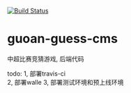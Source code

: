 [![Build Status](https://travis-ci.org/uiiang/guoan-guess-cms.svg?branch=master)](https://travis-ci.org/uiiang/guoan-guess-cms)

# guoan-guess-cms
中超比赛竞猜游戏, 后端代码


todo:
  1, 部署travis-ci  
  2, 部署walle
  3, 部署测试环境和预上线环境
